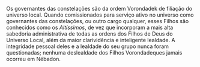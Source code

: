 ﻿Os governantes das constelações são da ordem Vorondadek de filiação do universo local. Quando comissionados para serviço ativo no universo como governantes das constelações, ou outro cargo qualquer, esses Filhos são conhecidos como os <I>Altíssimos</I>, de vez que incorporam a mais alta sabedoria administrativa de todas as ordens dos Filhos de Deus do Universo Local, além da maior clarividência e inteligente lealdade. A integridade pessoal deles e a lealdade do seu grupo nunca foram questionadas; nenhuma deslealdade dos Filhos Vorondadeques jamais ocorreu em Nébadon.